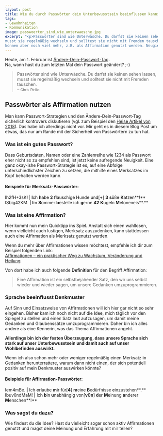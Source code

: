 ```yaml
---
layout: post
title: Wie du durch Passwörter dein Unterbewusstsein beeinflussen kannst
tags:
- Gewohnheiten
- Kommunikation
image: passwoerter_sind_wie_unterwaesche.jpg
excerpt: "<p>Passwörter sind wie Unterwäsche. Du darfst sie keinen sehen lassen,
musst sie regelmäßig wechseln und solltest sie nicht mit Fremden tauschen. Sie
können aber noch viel mehr, z.B. als Affirmation genutzt werden. Neugierig wie?</p>"
---
```


Heute, am 1. Februar ist [Ändere-Dein-Passwort-Tag](http://www.kleiner-kalender.de/event/nationaler-aendere-dein-passwort-tag/94463.html).<br/>
Na, wann hast du zum letzten Mal dein Passwort geändert? ;-)

> Passwörter sind wie Unterwäsche. Du darfst sie keinen sehen lassen, musst sie
regelmäßig wechseln und solltest sie nicht mit Fremden tauschen.<br/>
– <small>Chris Pirillo</small>

## Passwörter als Affirmation nutzen

Man kann Passwort-Strategien und den Ändere-Dein-Passwort-Tag sicherlich
kontrovers diskutieren (vgl. zum Beispiel den [Heise Artikel von 2018](https://www.heise.de/newsticker/meldung/Aendere-dein-Passwort-Tag-Lass-es-doch-einfach-bleiben-3956127.html)).
Das habe ich allerdings nicht vor. Mir geht es in diesem Blog Post um etwas, das
nur am Rande mit der Sicherheit von Passwörtern zu tun hat.

### Was ist ein gutes Passwort?

Dass Geburtsdaten, Namen oder eine Zahlenreihe wie 1234 als Passwort eher nicht
so zu empfehlen sind, ist jetzt keine aufregende Neuigkeit. Eine ganz okay-ishe
Passwort-Strategie ist es, auf eine Abfolge unterschiedlichster Zeichen zu
setzen, die mithilfe eines Merksatzes im Kopf behalten werden kann.

#### Beispiele für Merksatz-Passwörter:

Ih2fH+3sK! | **I**ch **h**abe **2** **f**lauschige **H**unde und[**+**] **3** **s**üße **K**atzen**!**
ISbig42KM. | **I**m **S**ommer **b**estelle **i**ch **g**erne **42** **K**ugeln **M**eloneneis**.**

### Was ist eine Affirmation?

Hier kommt nun mein Quicktipp ins Spiel. Anstatt sich einen wahllosen, wenn
vielleicht auch lustigen, Merksatz auszudenken, kann stattdessen auch eine
Affirmation als Merksatz genutzt werden.

Wenn du mehr über Affirmationen wissen möchtest, empfehle ich dir zum Beispiel
folgenden Link:<br/>
[Affirmationen – ein praktischer Weg zu Wachstum, Veränderung und Heilung](https://zeitzuleben.de/affirmationen-ein-praktischer-weg-zu-wachstum-veranderung-und-heilung/)

Von dort habe ich auch folgende **Definition** für den Begriff Affirmation:

>Eine Affirmation ist ein selbstbejahender Satz, den wir uns selbst wieder und wieder sagen, um unsere Gedanken umzuprogrammieren.

### Sprache beeinflusst Denkmuster

Auf Sinn und Einsatzweise von Affirmationen will ich hier gar nicht so sehr
eingehen. Bisher kam ich noch nicht auf die Idee, mich täglich vor den Spiegel
zu stellen und einen Satz laut aufzusagen, um damit meine Gedanken und
Glaubenssätze umzuprogrammieren. Daher bin ich alles andere als eine Kennerin,
was das Thema Affirmationen angeht.

**Allerdings bin ich der festen Überzeugung, dass unsere Sprache sich stark auf
unser Unterbewusstsein und damit auch auf unser Wohlbefinden auswirkt.**

Wenn ich also schon mehr oder weniger regelmäßig einen Merksatz in Gedanken
herunterrattere, warum dann nicht einen, der sich potentiell positiv auf mein
Denkmuster auswirken könnte?

#### Beispiele für Affirmation-Passwörter:

Iem4mBe. | **I**ch **e**rlaube **m**ir für[**4**] **m**eine **B**edürfnisse **e**inzustehen**.**
Ibuv0ndMaM! | **I**ch **b**in **u**nabhängig von[**v0n**] **d**er **M**einung **a**nderer **M**enschen**!**

### Was sagst du dazu?

Wie findest du die Idee? Hast du vielleicht sogar schon aktiv Affirmationen
genutzt und magst deine Meinung und Erfahrung mit mir teilen?

